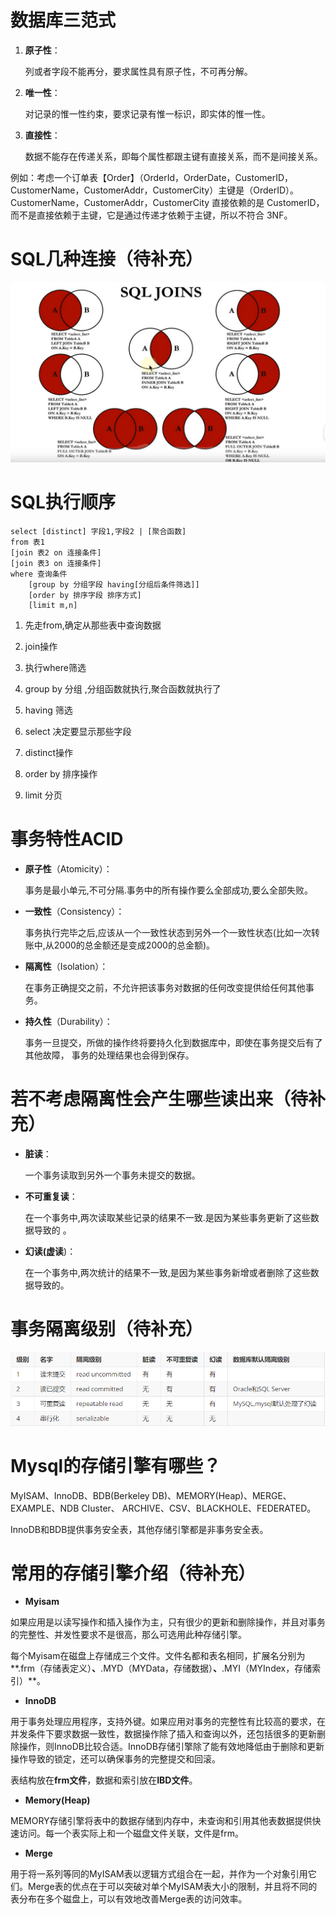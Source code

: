 # 数据库三范式

1. **原子性**：

   列或者字段不能再分，要求属性具有原子性，不可再分解。

2. **唯一性**：

   对记录的惟一性约束，要求记录有惟一标识，即实体的惟一性。

3. **直接性**：

   数据不能存在传递关系，即每个属性都跟主键有直接关系，而不是间接关系。

例如：考虑一个订单表【Order】（OrderId，OrderDate，CustomerID，CustomerName，CustomerAddr，CustomerCity）主键是（OrderID）。 CustomerName，CustomerAddr，CustomerCity 直接依赖的是 CustomerID，而不是直接依赖于主键，它是通过传递才依赖于主键，所以不符合 3NF。

# SQL几种连接（待补充）

![image-20230705232613114](pictures/image-20230705232613114.png)

# SQL执行顺序

```
select [distinct] 字段1,字段2 | [聚合函数]
from 表1
[join 表2 on 连接条件]
[join 表3 on 连接条件]
where 查询条件
	[group by 分组字段 having[分组后条件筛选]]
	[order by 排序字段 排序方式]
	[limit m,n]
```

1. 先走from,确定从那些表中查询数据

2. join操作

3. 执行where筛选

4. group by 分组  ,分组函数就执行,聚合函数就执行了
5. having 筛选

6. select 决定要显示那些字段

7. distinct操作

8. order by 排序操作

9. limit 分页

# 事务特性ACID

- **原子性**（Atomicity）： 

  事务是最小单元,不可分隔.事务中的所有操作要么全部成功,要么全部失败。

- **一致性**（Consistency）：

   事务执行完毕之后,应该从一个一致性状态到另外一个一致性状态(比如一次转账中,从2000的总金额还是变成2000的总金额)。

- **隔离性**（Isolation）：

  在事务正确提交之前，不允许把该事务对数据的任何改变提供给任何其他事务。

- **持久性**（Durability）：

  事务一旦提交，所做的操作终将要持久化到数据库中，即使在事务提交后有了其他故障， 事务的处理结果也会得到保存。

# 若不考虑隔离性会产生哪些读出来（待补充）

- **脏读**：

  一个事务读取到另外一个事务未提交的数据。

- **不可重复读**：

  在一个事务中,两次读取某些记录的结果不一致.是因为某些事务更新了这些数据导致的 。

- **幻读(虚读**)：

  在一个事务中,两次统计的结果不一致,是因为某些事务新增或者删除了这些数据导致的。

# 事务隔离级别（待补充）

![image-20230705234945928](pictures/image-20230705234945928.png)



# Mysql的存储引擎有哪些？

MyISAM、InnoDB、BDB(Berkeley DB)、MEMORY(Heap)、MERGE、EXAMPLE、NDB CIuster、 ARCHIVE、CSV、BLACKHOLE、FEDERATED。

InnoDB和BDB提供事务安全表，其他存储引擎都是非事务安全表。

# 常用的存储引擎介绍（待补充）

- **Myisam**

如果应用是以读写操作和插入操作为主，只有很少的更新和删除操作，并且对事务的完整性、并发性要求不是很高，那么可选用此种存储引擎。

每个Myisam在磁盘上存储成三个文件。文件名都和表名相同，扩展名分别为**.frm（存储表定义）**、**.MYD（MYData，存储数据）**、**.MYI（MYIndex，存储索引）**。

- **InnoDB**

用于事务处理应用程序，支持外键。如果应用对事务的完整性有比较高的要求，在并发条件下要求数据一致性，数据操作除了插入和查询以外，还包括很多的更新删除操作，则InnoDB比较合适。InnoDB存储引擎除了能有效地降低由于删除和更新操作导致的锁定，还可以确保事务的完整提交和回滚。

表结构放在**frm文件**，数据和索引放在**IBD文件**。

- **Memory(Heap)**

MEMORY存储引擎将表中的数据存储到内存中，未查询和引用其他表数据提供快速访问。每一个表实际上和一个磁盘文件关联，文件是frm。

- **Merge**

用于将一系列等同的MyISAM表以逻辑方式组合在一起，并作为一个对象引用它们。Merge表的优点在于可以突破对单个MyISAM表大小的限制，并且将不同的表分布在多个磁盘上，可以有效地改善Merge表的访问效率。